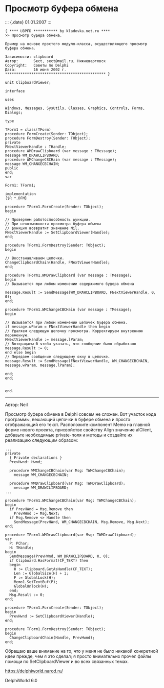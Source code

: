 Просмотр буфера обмена
======================

::: {.date}
01.01.2007
:::

    { **** UBPFD *********** by kladovka.net.ru ****
    >> Просмотр буфера обмена.
     
    Пример на основе простого модуля-класса, осуществляющего просмотр буфера обмена.
     
    Зависимости: clipboard
    Автор:       Sect, sect@mail.ru, Нижневартовск
    Copyright:   Советы по Delphi
    Дата:        16 июня 2002 г.
    ********************************************** }
     
    unit ClipboardViewer;
     
    interface
     
    uses
     
    Windows, Messages, SysUtils, Classes, Graphics, Controls, Forms,
    Dialogs;
     
    type
     
    TForm1 = class(TForm)
    procedure FormCreate(Sender: TObject);
    procedure FormDestroy(Sender: TObject);
    private
    FNextViewerHandle : THandle;
    procedure WMDrawClipboard (var message : TMessage);
    message WM_DRAWCLIPBOARD;
    procedure WMChangeCBCHain (var message : TMessage);
    message WM_CHANGECBCHAIN;
    public
    end; 
    var
     
    Form1: TForm1;
     
    implementation
    {$R *.DFM}
     
    procedure TForm1.FormCreate(Sender: TObject);
    begin
     
    // Проверяем работоспособность функции.
    // При невозможности просмотра буфера обмена
    // функция возвратит значение Nil.
    FNextViewerHandle := SetClipboardViewer(Handle);
    end;
     
    procedure TForm1.FormDestroy(Sender: TObject);
    begin
     
    // Восстанавливаем цепочки.
    ChangeClipboardChain(Handle, FNextViewerHandle);
    end;
     
    procedure TForm1.WMDrawClipboard (var message : TMessage);
    begin
    // Вызывается при любом изменении содержимого буфера обмена
     
    message.Result := SendMessage(WM_DRAWCLIPBOARD, FNextViewerHandle, 0, 0);
    end;
     
    procedure TForm1.WMChangeCBCHain (var message : TMessage);
    begin
     
    // Вызывается при любом изменении цепочек буфера обмена.
    if message.wParam = FNextViewerHandle then begin
    // Удаляем следующую цепочку просмотра. Корректируем внутреннюю переменную.
    FNextViewerHandle := message.lParam;
    // Возвращаем 0 чтобы указать, что сообщение было обработано
    message.Result := 0;
    end else begin
    // Передаем сообщение следующему окну в цепочке.
    message.Result := SendMessage(FNextViewerHandle, WM_CHANGECBCHAIN,
    message.wParam, message.lParam);
     
    end;
    end;
     
     
    end.

------------------------------------------------------------------------

Автор: Neil

Просмотр буфера обмена в Delphi совсем не сложен. Вот участок кода
программы, вешающий цепочки в буфере обмена и просто отображающий его
текст. Расположите компонент Memo на главной форме нового проекта,
присвойстве свойству Align значение alClient, добавьте необходимые
private-поля и методы и создайте их реализацию следующим образом:

    ...
    private
      { Private declarations }
      PrevHwnd: Hwnd;
     
      procedure WMChangeCBChain(var Msg: TWMChangeCBChain);
        message WM_CHANGECBCHAIN;
     
      procedure WMDrawClipboard(var Msg: TWMDrawClipboard);
        message WM_DRAWCLIPBOARD;
    ...
     
    procedure TForm1.WMChangeCBChain(var Msg: TWMChangeCBChain);
    begin
      if PrevHWnd = Msg.Remove then
        PrevHWnd := Msg.Next;
      if Msg.Remove <> Handle then
        SendMessage(PrevHWnd, WM_CHANGECBCHAIN, Msg.Remove, Msg.Next);
    end;
     
    procedure TForm1.WMDrawClipboard(var Msg: TWMDrawClipboard);
    var
      P: PChar;
      H: THandle;
    begin
      SendMessage(PrevHWnd, WM_DRAWCLIPBOARD, 0, 0);
      if Clipboard.HasFormat(CF_TEXT) then
      begin
        H := Clipboard.GetAsHandle(CF_TEXT);
        Len := GlobalSize(H) + 1;
        P := GlobalLock(H);
        Memo1.SetTextBuf(P);
        GlobalUnlock(H);
      end;
      Msg.Result := 0;
    end;
     
    procedure TForm1.FormCreate(Sender: TObject);
    begin
      PrevHwnd := SetClipboardViewer(Handle);
    end;
     
    procedure TForm1.FormDestroy(Sender: TObject);
    begin
      ChangeClipboardChain(Handle, PrevHwnd);
    end;

Обращаю ваше внимание на то, что у меня не было никакой конкретной идеи
прежде, чем я это сделал; я просто внимательно прочел файлы помощи по
SetClipboardViewer и во всех связанных темах.

<https://delphiworld.narod.ru/>

DelphiWorld 6.0
